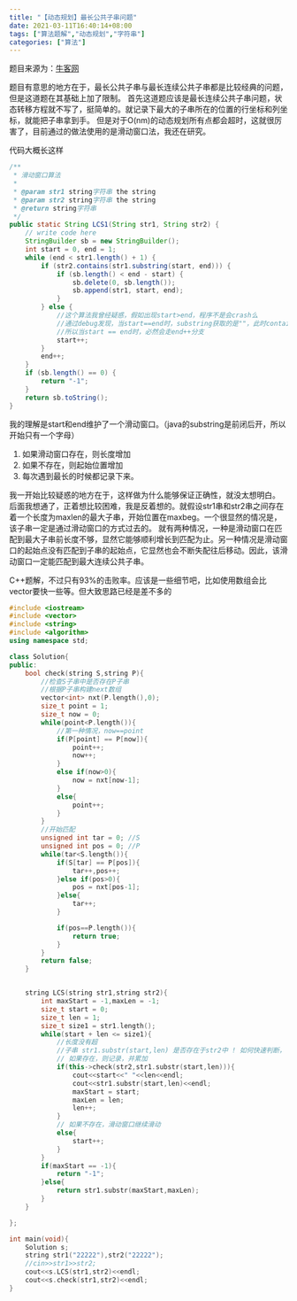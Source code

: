 ```yaml
---
title: "【动态规划】最长公共子串问题"
date: 2021-03-11T16:40:14+08:00
tags: ["算法题解","动态规划","字符串"]
categories: ["算法"]
---
```


题目来源为：[牛客网](https://www.nowcoder.com/practice/f33f5adc55f444baa0e0ca87ad8a6aac?tpId=117&tab=answerKey)

题目有意思的地方在于，最长公共子串与最长连续公共子串都是比较经典的问题，但是这道题在其基础上加了限制。
首先这道题应该是最长连续公共子串问题，状态转移方程就不写了，挺简单的。就记录下最大的子串所在的位置的行坐标和列坐标，就能把子串拿到手。
但是对于O(nm)的动态规划所有点都会超时，这就很厉害了，目前通过的做法使用的是滑动窗口法，我还在研究。

代码大概长这样
```java
/**
 * 滑动窗口算法
 *
 * @param str1 string字符串 the string
 * @param str2 string字符串 the string
 * @return string字符串
 */
public static String LCS1(String str1, String str2) {
    // write code here
    StringBuilder sb = new StringBuilder();
    int start = 0, end = 1;
    while (end < str1.length() + 1) {
        if (str2.contains(str1.substring(start, end))) {
            if (sb.length() < end - start) {
                sb.delete(0, sb.length());
                sb.append(str1, start, end);
            }
        } else {
            //这个算法我曾经疑惑，假如出现start>end，程序不是会crash么
            //通过debug发现，当start==end时，substring获取的是""，此时contains必然为true
            //所以当start == end时，必然会走end++分支
            start++;
        }
        end++;
    }
    if (sb.length() == 0) {
        return "-1";
    }
    return sb.toString();
}
```

我的理解是start和end维护了一个滑动窗口。（java的substring是前闭后开，所以开始只有一个字母）
1. 如果滑动窗口存在，则长度增加
2. 如果不存在，则起始位置增加
3. 每次遇到最长的时候都记录下来。

我一开始比较疑惑的地方在于，这样做为什么能够保证正确性，就没太想明白。
后面我想通了，正着想比较困难，我是反着想的。就假设str1串和str2串之间存在着一个长度为maxlen的最大子串，开始位置在maxbeg。一个很显然的情况是，该子串一定是通过滑动窗口的方式过去的。
就有两种情况，一种是滑动窗口在匹配到最大子串前长度不够，显然它能够顺利增长到匹配为止。另一种情况是滑动窗口的起始点没有匹配到子串的起始点，它显然也会不断失配往后移动。因此，该滑动窗口一定能匹配到最大连续公共子串。

C++题解，不过只有93%的击败率。应该是一些细节吧，比如使用数组会比vector要快一些等。但大致思路已经是差不多的
```cpp
#include <iostream>
#include <vector>
#include <string>
#include <algorithm>
using namespace std;

class Solution{
public:
    bool check(string S,string P){
        //检查S子串中是否存在P子串
        //根据P子串构建next数组
        vector<int> nxt(P.length(),0);
        size_t point = 1;
        size_t now = 0;
        while(point<P.length()){
            //第一种情况，now==point
            if(P[point] == P[now]){
                point++;
                now++;
            }
            else if(now>0){
                now = nxt[now-1];
            }
            else{
                point++;
            }
        }
        //开始匹配
        unsigned int tar = 0; //S
        unsigned int pos = 0; //P
        while(tar<S.length()){
            if(S[tar] == P[pos]){
                tar++,pos++;
            }else if(pos>0){
                pos = nxt[pos-1];
            }else{
                tar++;
            }

            if(pos==P.length()){
                return true;
            }
        }
        return false;
    }


    string LCS(string str1,string str2){
        int maxStart = -1,maxLen = -1;
        size_t start = 0;
        size_t len = 1;
        size_t size1 = str1.length();
        while(start + len <= size1){
            //长度没有超
            //子串 str1.substr(start,len) 是否存在于str2中 ! 如何快速判断，
            // 如果存在，则记录，并累加
            if(this->check(str2,str1.substr(start,len))){
                cout<<start<<" "<<len<<endl;
                cout<<str1.substr(start,len)<<endl;
                maxStart = start;
                maxLen = len;
                len++;
            }
            // 如果不存在，滑动窗口继续滑动
            else{
                start++;
            }
        }
        if(maxStart == -1){
            return "-1";
        }else{
            return str1.substr(maxStart,maxLen);
        }
    }

};

int main(void){
    Solution s;
    string str1("22222"),str2("22222");
    //cin>>str1>>str2;
    cout<<s.LCS(str1,str2)<<endl;
    cout<<s.check(str1,str2)<<endl;
}
```